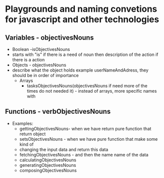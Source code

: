 # Playgrounds and naming convetions for javascript and other technologies

## Variables - objectivesNouns
 - Boolean -isObjectivesNouns
 - starts with "is" if there is a need of noun then description of the action if there is a action
 - Objects - objectivesNouns
 - describe what the object holds example userNameAndAdress, they should be in order of importance
	- Arrays 
		- tasksObjectivesNouns(objectivesNouns if need more of 
		the times do not needed it)  - instead of arrays, more specific names with
## Functions - verbObjectivesNouns
- Examples:
	- gettingObjectivesNouns- when we have return pure function that return object
	- setsObjectivesNouns - when we have pure function that make some kind of 
	- changing the input data and return this data
	- fetchingObjectivesNouns - and then the name name of the data
	- calculatingObjectivesNouns
	- generatingObjectivesNouns
	- composingObjectivesNouns
